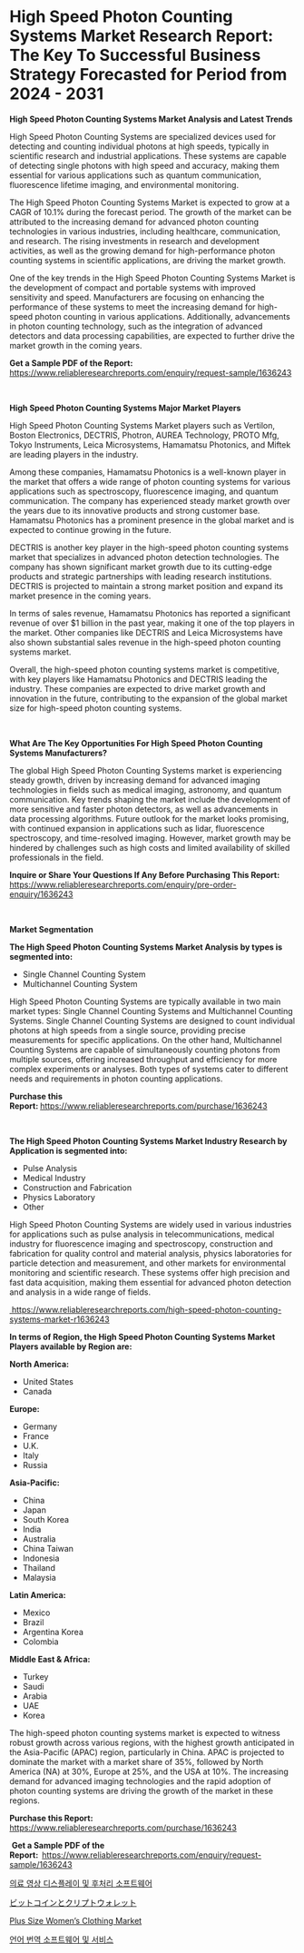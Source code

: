 <p><h1>High Speed Photon Counting Systems Market Research Report: The Key To Successful Business Strategy Forecasted for Period from 2024 - 2031</h1></p><p><strong>High Speed Photon Counting Systems Market Analysis and Latest Trends</strong></p>
<p><p>High Speed Photon Counting Systems are specialized devices used for detecting and counting individual photons at high speeds, typically in scientific research and industrial applications. These systems are capable of detecting single photons with high speed and accuracy, making them essential for various applications such as quantum communication, fluorescence lifetime imaging, and environmental monitoring.</p><p>The High Speed Photon Counting Systems Market is expected to grow at a CAGR of 10.1% during the forecast period. The growth of the market can be attributed to the increasing demand for advanced photon counting technologies in various industries, including healthcare, communication, and research. The rising investments in research and development activities, as well as the growing demand for high-performance photon counting systems in scientific applications, are driving the market growth.</p><p>One of the key trends in the High Speed Photon Counting Systems Market is the development of compact and portable systems with improved sensitivity and speed. Manufacturers are focusing on enhancing the performance of these systems to meet the increasing demand for high-speed photon counting in various applications. Additionally, advancements in photon counting technology, such as the integration of advanced detectors and data processing capabilities, are expected to further drive the market growth in the coming years.</p></p>
<p><strong>Get a Sample PDF of the Report:&nbsp;</strong> <a href="https://www.reliableresearchreports.com/enquiry/request-sample/1636243">https://www.reliableresearchreports.com/enquiry/request-sample/1636243</a></p>
<p>&nbsp;</p>
<p><strong>High Speed Photon Counting Systems Major Market Players</strong></p>
<p><p>High Speed Photon Counting Systems Market players such as Vertilon, Boston Electronics, DECTRIS, Photron, AUREA Technology, PROTO Mfg, Tokyo Instruments, Leica Microsystems, Hamamatsu Photonics, and Miftek are leading players in the industry. </p><p>Among these companies, Hamamatsu Photonics is a well-known player in the market that offers a wide range of photon counting systems for various applications such as spectroscopy, fluorescence imaging, and quantum communication. The company has experienced steady market growth over the years due to its innovative products and strong customer base. Hamamatsu Photonics has a prominent presence in the global market and is expected to continue growing in the future.</p><p>DECTRIS is another key player in the high-speed photon counting systems market that specializes in advanced photon detection technologies. The company has shown significant market growth due to its cutting-edge products and strategic partnerships with leading research institutions. DECTRIS is projected to maintain a strong market position and expand its market presence in the coming years.</p><p>In terms of sales revenue, Hamamatsu Photonics has reported a significant revenue of over $1 billion in the past year, making it one of the top players in the market. Other companies like DECTRIS and Leica Microsystems have also shown substantial sales revenue in the high-speed photon counting systems market.</p><p>Overall, the high-speed photon counting systems market is competitive, with key players like Hamamatsu Photonics and DECTRIS leading the industry. These companies are expected to drive market growth and innovation in the future, contributing to the expansion of the global market size for high-speed photon counting systems.</p></p>
<p>&nbsp;</p>
<p><strong>What Are The Key Opportunities For High Speed Photon Counting Systems Manufacturers?</strong></p>
<p><p>The global High Speed Photon Counting Systems market is experiencing steady growth, driven by increasing demand for advanced imaging technologies in fields such as medical imaging, astronomy, and quantum communication. Key trends shaping the market include the development of more sensitive and faster photon detectors, as well as advancements in data processing algorithms. Future outlook for the market looks promising, with continued expansion in applications such as lidar, fluorescence spectroscopy, and time-resolved imaging. However, market growth may be hindered by challenges such as high costs and limited availability of skilled professionals in the field.</p></p>
<p><strong>Inquire or Share Your Questions If Any Before Purchasing This Report:</strong> <a href="https://www.reliableresearchreports.com/enquiry/pre-order-enquiry/1636243">https://www.reliableresearchreports.com/enquiry/pre-order-enquiry/1636243</a></p>
<p>&nbsp;</p>
<p><strong>Market Segmentation</strong></p>
<p><strong>The High Speed Photon Counting Systems Market Analysis by types is segmented into:</strong></p>
<p><ul><li>Single Channel Counting System</li><li>Multichannel Counting System</li></ul></p>
<p><p>High Speed Photon Counting Systems are typically available in two main market types: Single Channel Counting Systems and Multichannel Counting Systems. Single Channel Counting Systems are designed to count individual photons at high speeds from a single source, providing precise measurements for specific applications. On the other hand, Multichannel Counting Systems are capable of simultaneously counting photons from multiple sources, offering increased throughput and efficiency for more complex experiments or analyses. Both types of systems cater to different needs and requirements in photon counting applications.</p></p>
<p><strong>Purchase this Report:&nbsp;</strong><a href="https://www.reliableresearchreports.com/purchase/1636243">https://www.reliableresearchreports.com/purchase/1636243</a></p>
<p>&nbsp;</p>
<p><strong>The High Speed Photon Counting Systems Market Industry Research by Application is segmented into:</strong></p>
<p><ul><li>Pulse Analysis</li><li>Medical Industry</li><li>Construction and Fabrication</li><li>Physics Laboratory</li><li>Other</li></ul></p>
<p><p>High Speed Photon Counting Systems are widely used in various industries for applications such as pulse analysis in telecommunications, medical industry for fluorescence imaging and spectroscopy, construction and fabrication for quality control and material analysis, physics laboratories for particle detection and measurement, and other markets for environmental monitoring and scientific research. These systems offer high precision and fast data acquisition, making them essential for advanced photon detection and analysis in a wide range of fields.</p></p>
<p><a href="https://www.reliableresearchreports.com/high-speed-photon-counting-systems-market-r1636243">&nbsp;https://www.reliableresearchreports.com/high-speed-photon-counting-systems-market-r1636243</a></p>
<p><strong>In terms of Region, the High Speed Photon Counting Systems Market Players available by Region are:</strong></p>
<p>
    <p> <strong> North America: </strong>
        <ul>
            <li>United States</li>
            <li>Canada</li>
        </ul>
        </p> 
    <p> <strong> Europe: </strong>
        <ul>
            <li>Germany</li>
            <li>France</li>
            <li>U.K.</li>
            <li>Italy</li>
            <li>Russia</li>
        </ul>
        </p> 
    <p> <strong> Asia-Pacific: </strong>
        <ul>
            <li>China</li>
            <li>Japan</li>
            <li>South Korea</li>
            <li>India</li>
            <li>Australia</li>
            <li>China Taiwan</li>
            <li>Indonesia</li>
            <li>Thailand</li>
            <li>Malaysia</li>
        </ul>
        </p> 
    <p> <strong> Latin America: </strong>
        <ul>
            <li>Mexico</li>
            <li>Brazil</li>
            <li>Argentina Korea</li>
            <li>Colombia</li>
        </ul>
        </p> 
    <p> <strong> Middle East & Africa: </strong>
        <ul>
            <li>Turkey</li>
            <li>Saudi</li>
            <li>Arabia</li>
            <li>UAE</li>
            <li>Korea</li>
        </ul>
    </p>
    </p>
<p><p>The high-speed photon counting systems market is expected to witness robust growth across various regions, with the highest growth anticipated in the Asia-Pacific (APAC) region, particularly in China. APAC is projected to dominate the market with a market share of 35%, followed by North America (NA) at 30%, Europe at 25%, and the USA at 10%. The increasing demand for advanced imaging technologies and the rapid adoption of photon counting systems are driving the growth of the market in these regions.</p></p>
<p><strong>Purchase this Report: </strong><a href="https://www.reliableresearchreports.com/purchase/1636243">https://www.reliableresearchreports.com/purchase/1636243</a></p>
<p>&nbsp;<strong>Get a Sample PDF of the Report:&nbsp;&nbsp;</strong><a href="https://www.reliableresearchreports.com/enquiry/request-sample/1636243">https://www.reliableresearchreports.com/enquiry/request-sample/1636243</a></p>
<p><strong></strong></p>
<p><p><a href="https://github.com/mpodehpw07370073/Market-Research-Report-List-2/blob/main/702274684054.md">의료 영상 디스플레이 및 후처리 소프트웨어</a></p><p><a href="https://github.com/KaliMetz2023/Market-Research-Report-List-1/blob/main/671023592262.md">ビットコインとクリプトウォレット</a></p><p><a href="https://github.com/seekum/Market-Research-Report-List-2/blob/main/plus-size-womens-clothing-market.md">Plus Size Women’s Clothing Market</a></p><p><a href="https://github.com/TobyKub4685/Market-Research-Report-List-1/blob/main/370590284055.md">언어 번역 소프트웨어 및 서비스</a></p></p>